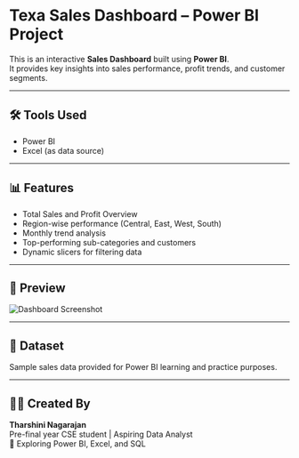 # Texa Sales Dashboard – Power BI Project

This is an interactive **Sales Dashboard** built using **Power BI**.  
It provides key insights into sales performance, profit trends, and customer segments.

---

## 🛠 Tools Used
- Power BI
- Excel (as data source)

---

## 📊 Features
- Total Sales and Profit Overview
- Region-wise performance (Central, East, West, South)
- Monthly trend analysis
- Top-performing sub-categories and customers
- Dynamic slicers for filtering data

---

## 📸 Preview

![Dashboard Screenshot](images/texa-dashboard-preview.png)

---

## 📁 Dataset
Sample sales data provided for Power BI learning and practice purposes.

---

## 👩‍💻 Created By

**Tharshini Nagarajan**  
Pre-final year CSE student | Aspiring Data Analyst  
🌱 Exploring Power BI, Excel, and SQL
